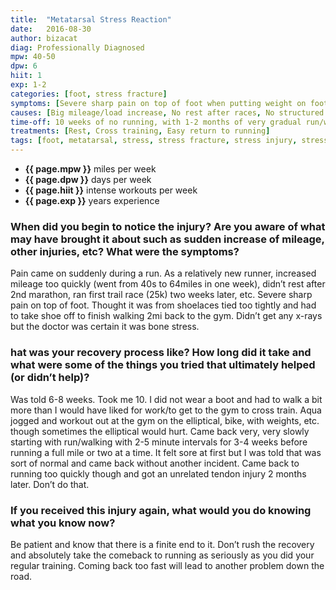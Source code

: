 ```yaml
---
title:  "Metatarsal Stress Reaction"
date:   2016-08-30
author: bizacat
diag: Professionally Diagnosed
mpw: 40-50
dpw: 6
hiit: 1
exp: 1-2
categories: [foot, stress fracture]
symptoms: [Severe sharp pain on top of foot when putting weight on foot]
causes: [Big mileage/load increase, No rest after races, No structured training plan, New to mileage load]
time-off: 10 weeks of no running, with 1-2 months of very gradual run/walk intervals
treatments: [Rest, Cross training, Easy return to running]
tags: [foot, metatarsal, stress, stress fracture, stress injury, stress reaction, top of foot]
---
```


>
- **{{ page.mpw }}** miles per week
- **{{ page.dpw }}** days per week
- **{{ page.hiit }}** intense workouts per week
- **{{ page.exp }}** years experience
  
### When did you begin to notice the injury? Are you aware of what may have brought it about such as sudden increase of mileage, other injuries, etc? What were the symptoms?

Pain came on suddenly during a run. As a relatively new runner, increased mileage too quickly (went from 40s to 64miles in one week), didn’t rest after 2nd marathon, ran first trail race (25k) two weeks later, etc. Severe sharp pain on top of foot. Thought it was from shoelaces tied too tightly and had to take shoe off to finish walking 2mi back to the gym. Didn’t get any x-rays but the doctor was certain it was bone stress.

### hat was your recovery process like? How long did it take and what were some of the things you tried that ultimately helped (or didn’t help)?

Was told 6-8 weeks. Took me 10. I did not wear a boot and had to walk a bit more than I would have liked for work/to get to the gym to cross train. Aqua jogged and workout out at the gym on the elliptical, bike, with weights, etc. though sometimes the elliptical would hurt. Came back very, very slowly starting with run/walking with 2-5 minute intervals for 3-4 weeks before running a full mile or two at a time. It felt sore at first but I was told that was sort of normal and came back without another incident. Came back to running too quickly though and got an unrelated tendon injury 2 months later. Don’t do that.

### If you received this injury again, what would you do knowing what you know now?

Be patient and know that there is a finite end to it. Don’t rush the recovery and absolutely take the comeback to running as seriously as you did your regular training. Coming back too fast will lead to another problem down the road.